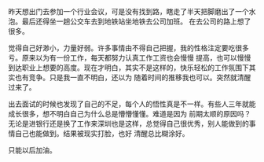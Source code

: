昨天想出门去参加一个行业会议，可是没有找到路，瞎走了半天把脚磨出了一个水泡。最后还得坐一趟公交车去到地铁站坐地铁去公司加班。
在去公司的路上想了很多。

觉得自己好渺小，力量好弱。许多事情由不得自己把握，我的性格注定要吃很多亏。原来以为有一份工作，每天都努力认真工作工资也会慢慢
提高，也可以慢慢到达职业上想要的高度。现在才明白，其实不是这样的，快乐轻松的工作氛围下其实也有竞争。只是我一直不明白，还以为
随着时间的推移我也可以。突然就清醒过来了。

出去面试的时候也发现了自己的不足，每个人的悟性真是不一样。有些人三年就能成长很多，想不明白自己为什么总是懵懵懂懂。难道是因为
前期太顺的原因吗？无论是进银行还是换了工作来深圳也是这样，总觉得自己很优秀，别人能做到的事情自己也能做到。结果被现实打脸，也好
清醒总比糊涂好。

只能以后加油。